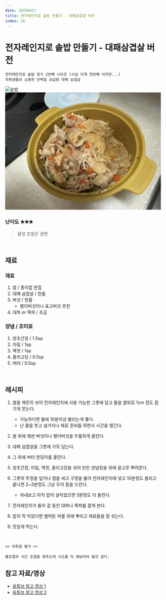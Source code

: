 ```yaml
---
date: 20250427
title: 전자레인지로 솥밥 만들기 - 대패삼겹살 버전
index: 26
---
```

# 전자레인지로 솥밥 만들기 - 대패삼겹살 버전

```
전자레인지로 솥밥 짖기 2번째 시리즈 (사실 이게 첫번째 이지만...)
자취생들의 소중한 단백질 공급원 대패 삼겹살
```

![솥밥](<../../../_assets/img/26_1.png>)
![솥밥](<../../../_assets/img/26_2.jpeg>)

### 난이도 ✭✭✭
> 물양 조절은 생명

<br/>

## 재료
### 재료
1. 쌀 / 종이컵 한컵
1. 대패 삼겹살 / 한줌
1. 버섯 / 한줌
    - 팽이버섯이나 표고버섯 추천
1. 대파 or 쪽파 / 조금

### 양념 / 조미료
1. 양조간장 / 1.5sp
1. 미림 / 1sp
1. 액젓 / 1sp
1. 올리고당 / 0.5sp
1. 버터 / 0.5sp


<br/>

## 레시피
1. 쌀을 깨끗히 씻어 전자레인지에 사용 가능한 그릇에 담고 물을 쌀위로 1cm 정도 잠기게 붓는다.
    - 가능하다면 물에 10분이상 불리는게 좋다.
    - 난 물을 붓고 설거지나 재료 준비를 하면서 시간을 챙긴다.

1. 쌀 위에 채썬 버섯이나 팽이버섯을 두툼하게 올린다.

1. 대패 삼겹살을 그릇에 가득 담는다.

1. 그 위에 버터 한덩이를 올린다.

1. 양조간장, 미림, 액젓, 올리고당을 섞어 만든 양념장을 위에 골고루 뿌려준다.

1. 그릇의 뚜껑을 덮거나 랩을 싸고 구멍을 뚫어 전자레인지에 넣고 10분정도 돌리고 끝나면 2~3분정도 그냥 두어 뜸을 드린다.
    - 꺼내보고 아직 밥이 설익었으면 3분정도 더 돌린다.

1. 전자레인지가 돌아 갈 동안 대파나 쪽파를 잘게 썬다.

1. 밥이 작 익었다면 썰어둔 파를 위에 뿌리고 재료들을 잘 섞는다.

1. 맛있게 먹는다.

<br/>

~~~
>> 자취생 평가 <<

물조절과 시간 조절을 맞추는데 시도를 더 해보아야 될것 같다.
~~~

## 참고 자료/영상
- [유튜브 참고 영상 1](https://www.youtube.com/shorts/8lDDMveZYx0)
- [유튜브 참고 영상 2](https://www.youtube.com/shorts/JCq558MD6Ec)


